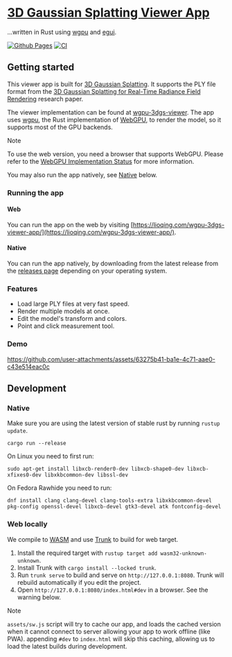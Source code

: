 # [3D Gaussian Splatting Viewer App](https://lioqing.com/wgpu-3dgs-viewer-app/)

...written in Rust using [wgpu](https://wgpu.rs/) and [egui](https://www.egui.rs/).

[![Github Pages](https://github.com/LioQing/wgpu-3dgs-viewer-app/actions/workflows/pages.yml/badge.svg)](https://github.com/LioQing/wgpu-3dgs-viewer-app/actions/workflows/pages.yml) [![CI](https://github.com/LioQing/wgpu-3dgs-viewer-app/actions/workflows/rust.yml/badge.svg)](https://github.com/LioQing/wgpu-3dgs-viewer-app/actions/workflows/rust.yml)

## Getting started

This viewer app is built for [3D Gaussian Splatting](https://en.wikipedia.org/wiki/Gaussian_splatting). It supports the PLY file format from the [3D Gaussian Splatting for Real-Time Radiance Field Rendering](https://repo-sam.inria.fr/fungraph/3d-gaussian-splatting/) research paper.

The viewer implementation can be found at [wgpu-3dgs-viewer](https://github.com/LioQing/wgpu-3dgs-viewer). The app uses [wgpu](https://wgpu.rs/), the Rust implementation of [WebGPU](https://en.wikipedia.org/wiki/WebGPU), to render the model, so it supports most of the GPU backends.

> [!NOTE]
>
> To use the web version, you need a browser that supports WebGPU. Please refer to the [WebGPU Implementation Status](https://github.com/gpuweb/gpuweb/wiki/Implementation-Status) for more information.
>
> You may also run the app natively, see [Native](#native) below.

### Running the app

#### Web

You can run the app on the web by visiting [https://lioqing.com/wgpu-3dgs-viewer-app/](https://lioqing.com/wgpu-3dgs-viewer-app/).

#### Native

You can run the app natively, by downloading from the latest release from the [releases page](https://github.com/LioQing/wgpu-3dgs-viewer-app/releases) depending on your operating system.

### Features

- Load large PLY files at very fast speed.
- Render multiple models at once.
- Edit the model's transform and colors.
- Point and click measurement tool.

### Demo

https://github.com/user-attachments/assets/63275b41-ba1e-4c71-aae0-c43e514eac0c

## Development

### Native

Make sure you are using the latest version of stable rust by running `rustup update`.

`cargo run --release`

On Linux you need to first run:

`sudo apt-get install libxcb-render0-dev libxcb-shape0-dev libxcb-xfixes0-dev libxkbcommon-dev libssl-dev`

On Fedora Rawhide you need to run:

`dnf install clang clang-devel clang-tools-extra libxkbcommon-devel pkg-config openssl-devel libxcb-devel gtk3-devel atk fontconfig-devel`

### Web locally

We compile to [WASM](https://en.wikipedia.org/wiki/WebAssembly) and use [Trunk](https://trunkrs.dev/) to build for web target.

1. Install the required target with `rustup target add wasm32-unknown-unknown`.
2. Install Trunk with `cargo install --locked trunk`.
3. Run `trunk serve` to build and serve on `http://127.0.0.1:8080`. Trunk will rebuild automatically if you edit the project.
4. Open `http://127.0.0.1:8080/index.html#dev` in a browser. See the warning below.

> [!NOTE]
>
> `assets/sw.js` script will try to cache our app, and loads the cached version when it cannot connect to server allowing your app to work offline (like PWA).
> appending `#dev` to `index.html` will skip this caching, allowing us to load the latest builds during development.
